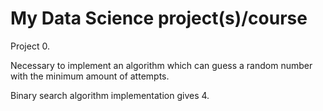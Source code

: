 # My Data Science project(s)/course

Project 0.

Necessary to implement an algorithm which can guess a random number with the minimum amount of attempts.

Binary search algorithm implementation gives 4.
